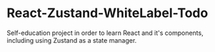 # React-Zustand-WhiteLabel-Todo
Self-education project in order to learn React and it's components, including using Zustand as a state manager.

